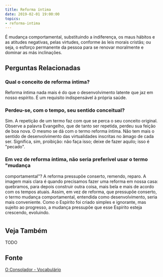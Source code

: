 ```yaml
---
title: Reforma íntima
date: 2019-02-01 19:00:00
topics:
- reforma-intima
---
```


É mudança comportamental, substituindo a indiferença, os maus hábitos e as
atitudes negativas, pelas virtudes, conforme às leis morais cristãs; ou seja, o
esforço permanente da pessoa para se renovar moralmente e dominar as más
inclinações.

## Perguntas Relacionadas

### Qual o conceito de reforma íntima?
Reforma íntima nada mais é do que o desenvolvimento latente que jaz em
nosso espírito. É um requisito indispensável à própria saúde.

### Perdeu-se, com o tempo, seu sentido conceitual?
Sim. A repetição de um termo faz com que se perca o seu conceito
original. Observe a palavra Evangelho, que de tanto ser repetida, perdeu
sua feição de boa nova. O mesmo se dá com o termo reforma íntima. Não
tem mais o sentido de desenvolvimento das virtualidades inscritas no
âmago de cada ser. Significa, sim, proibição: não faça isso; deixe de
fazer aquilo; isso é "pecado".

### Em vez de reforma íntima, não seria preferível usar o termo "mudança
comportamental"?
A reforma pressupõe conserto, remendo, reparo. A imagem mais clara é
quando precisamos fazer uma reforma em nossa casa: quebramos, para
depois construir outra coisa, mais bela e mais de acordo com os tempos
atuais. Assim, em vez de reforma, que pressupõe conserto, o termo
mudança comportamental, entendida como desenvolvimento, seria mais
conveniente. Como o Espírito foi criado simples e ignorante, mas sujeito
ao progresso, a mudança pressupõe que esse Espírito esteja crescendo,
evoluindo.

#

## Veja Também
TODO

## Fonte
[O Consolador - Vocabulário](http://www.oconsolador.com.br/linkfixo/vocabulario/principal.html)
